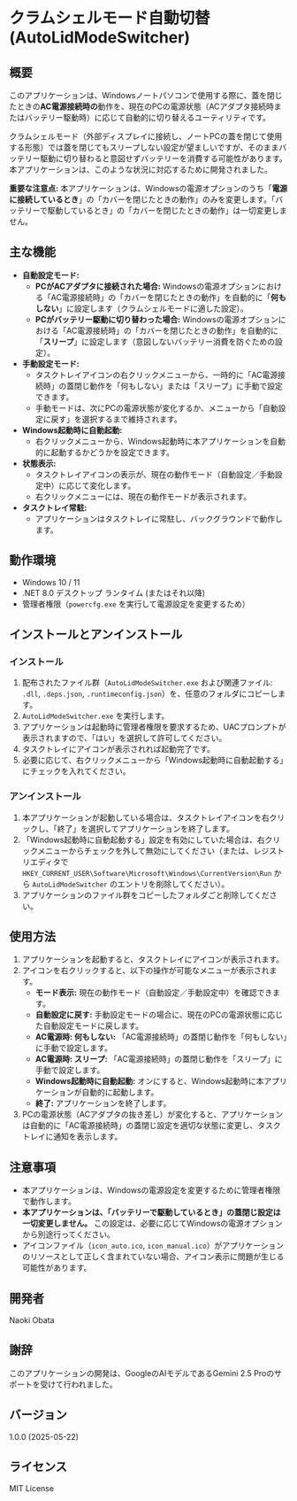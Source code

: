 # クラムシェルモード自動切替 (AutoLidModeSwitcher)

## 概要

このアプリケーションは、Windowsノートパソコンで使用する際に、蓋を閉じたときの**AC電源接続時の**動作を、現在のPCの電源状態（ACアダプタ接続時またはバッテリー駆動時）に応じて自動的に切り替えるユーティリティです。

クラムシェルモード（外部ディスプレイに接続し、ノートPCの蓋を閉じて使用する形態）では蓋を閉じてもスリープしない設定が望ましいですが、そのままバッテリー駆動に切り替わると意図せずバッテリーを消費する可能性があります。本アプリケーションは、このような状況に対応するために開発されました。

**重要な注意点:** 本アプリケーションは、Windowsの電源オプションのうち「**電源に接続しているとき**」の「カバーを閉じたときの動作」のみを変更します。「バッテリーで駆動しているとき」の「カバーを閉じたときの動作」は一切変更しません。

## 主な機能

* **自動設定モード:**
    * **PCがACアダプタに接続された場合:** Windowsの電源オプションにおける「AC電源接続時」の「カバーを閉じたときの動作」を自動的に「**何もしない**」に設定します（クラムシェルモードに適した設定）。
    * **PCがバッテリー駆動に切り替わった場合:** Windowsの電源オプションにおける「AC電源接続時」の「カバーを閉じたときの動作」を自動的に「**スリープ**」に設定します（意図しないバッテリー消費を防ぐための設定）。
* **手動設定モード:**
    * タスクトレイアイコンの右クリックメニューから、一時的に「AC電源接続時」の蓋閉じ動作を「何もしない」または「スリープ」に手動で設定できます。
    * 手動モードは、次にPCの電源状態が変化するか、メニューから「自動設定に戻す」を選択するまで維持されます。
* **Windows起動時に自動起動:**
    * 右クリックメニューから、Windows起動時に本アプリケーションを自動的に起動するかどうかを設定できます。
* **状態表示:**
    * タスクトレイアイコンの表示が、現在の動作モード（自動設定／手動設定中）に応じて変化します。
    * 右クリックメニューには、現在の動作モードが表示されます。
* **タスクトレイ常駐:**
    * アプリケーションはタスクトレイに常駐し、バックグラウンドで動作します。

## 動作環境

* Windows 10 / 11
* .NET 8.0 デスクトップ ランタイム (またはそれ以降)
* 管理者権限（`powercfg.exe` を実行して電源設定を変更するため）

## インストールとアンインストール

### インストール

1.  配布されたファイル群（`AutoLidModeSwitcher.exe` および関連ファイル: `.dll`, `.deps.json`, `.runtimeconfig.json`）を、任意のフォルダにコピーします。
2.  `AutoLidModeSwitcher.exe` を実行します。
3.  アプリケーションは起動時に管理者権限を要求するため、UACプロンプトが表示されますので、「はい」を選択して許可してください。
4.  タスクトレイにアイコンが表示されれば起動完了です。
5.  必要に応じて、右クリックメニューから「Windows起動時に自動起動する」にチェックを入れてください。

### アンインストール

1.  本アプリケーションが起動している場合は、タスクトレイアイコンを右クリックし、「終了」を選択してアプリケーションを終了します。
2.  「Windows起動時に自動起動する」設定を有効にしていた場合は、右クリックメニューからチェックを外して無効にしてください（または、レジストリエディタで `HKEY_CURRENT_USER\Software\Microsoft\Windows\CurrentVersion\Run` から `AutoLidModeSwitcher` のエントリを削除してください）。
3.  アプリケーションのファイル群をコピーしたフォルダごと削除してください。

## 使用方法

1.  アプリケーションを起動すると、タスクトレイにアイコンが表示されます。
2.  アイコンを右クリックすると、以下の操作が可能なメニューが表示されます。
    * **モード表示:** 現在の動作モード（自動設定／手動設定中）を確認できます。
    * **自動設定に戻す:** 手動設定モードの場合に、現在のPCの電源状態に応じた自動設定モードに戻します。
    * **AC電源時: 何もしない:** 「AC電源接続時」の蓋閉じ動作を「何もしない」に手動で設定します。
    * **AC電源時: スリープ:** 「AC電源接続時」の蓋閉じ動作を「スリープ」に手動で設定します。
    * **Windows起動時に自動起動:** オンにすると、Windows起動時に本アプリケーションが自動的に起動します。
    * **終了:** アプリケーションを終了します。
3.  PCの電源状態（ACアダプタの抜き差し）が変化すると、アプリケーションは自動的に「AC電源接続時」の蓋閉じ設定を適切な状態に変更し、タスクトレイに通知を表示します。

## 注意事項

* 本アプリケーションは、Windowsの電源設定を変更するために管理者権限で動作します。
* **本アプリケーションは、「バッテリーで駆動しているとき」の蓋閉じ設定は一切変更しません。** この設定は、必要に応じてWindowsの電源オプションから別途行ってください。
* アイコンファイル（`icon_auto.ico`, `icon_manual.ico`）がアプリケーションのリソースとして正しく含まれていない場合、アイコン表示に問題が生じる可能性があります。

## 開発者

Naoki Obata

## 謝辞

このアプリケーションの開発は、GoogleのAIモデルであるGemini 2.5 Proのサポートを受けて行われました。

## バージョン

1.0.0 (2025-05-22)

## ライセンス

MIT License
